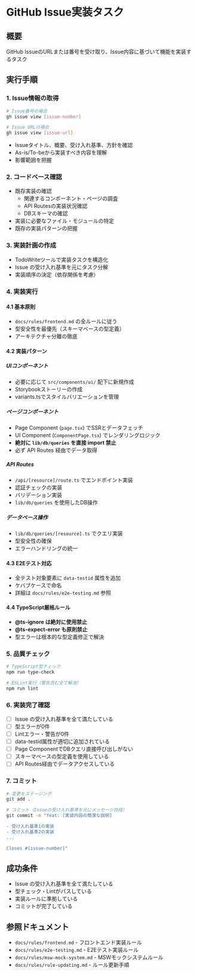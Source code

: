 # GitHub Issue実装タスク

## 概要
GitHub IssueのURLまたは番号を受け取り、Issue内容に基づいて機能を実装するタスク

## 実行手順

### 1. Issue情報の取得
```bash
# Issue番号の場合
gh issue view [issue-number]

# Issue URLの場合
gh issue view [issue-url]
```
- Issueタイトル、概要、受け入れ基準、方針を確認
- As-is/To-beから実装すべき内容を理解
- 影響範囲を把握

### 2. コードベース確認
- 既存実装の確認
  - 関連するコンポーネント・ページの調査
  - API Routesの実装状況確認
  - DBスキーマの確認
- 実装に必要なファイル・モジュールの特定
- 既存の実装パターンの把握

### 3. 実装計画の作成
- TodoWriteツールで実装タスクを構造化
- Issue の受け入れ基準を元にタスク分解
- 実装順序の決定（依存関係を考慮）

### 4. 実装実行
#### 4.1 基本原則
- `docs/rules/frontend.md` の全ルールに従う
- 型安全性を最優先（スキーマベースの型定義）
- アーキテクチャ分離の徹底

#### 4.2 実装パターン
##### UIコンポーネント
- 必要に応じて `src/components/ui/` 配下に新規作成
- Storybookストーリーの作成
- variants.tsでスタイルバリエーションを管理

##### ページコンポーネント
- Page Component (`page.tsx`) でSSRとデータフェッチ
- UI Component (`ComponentPage.tsx`) でレンダリングロジック
- **絶対に `lib/db/queries` を直接 import 禁止**
- 必ず API Routes 経由でデータ取得

##### API Routes
- `/api/[resource]/route.ts` でエンドポイント実装
- 認証チェックの実装
- バリデーション実装
- `lib/db/queries` を使用したDB操作

##### データベース操作
- `lib/db/queries/[resource].ts` でクエリ実装
- 型安全性の確保
- エラーハンドリングの統一

#### 4.3 E2Eテスト対応
- 全テスト対象要素に `data-testid` 属性を追加
- ケバブケースで命名
- 詳細は `docs/rules/e2e-testing.md` 参照

#### 4.4 TypeScript厳格ルール
- **@ts-ignore は絶対に使用禁止**
- **@ts-expect-error も原則禁止**
- 型エラーは根本的な型定義修正で解決

### 5. 品質チェック
```bash
# TypeScript型チェック
npm run type-check

# ESLint実行（警告含む全て解消）
npm run lint
```

### 6. 実装完了確認
- [ ] Issue の受け入れ基準を全て満たしている
- [ ] 型エラーが0件
- [ ] Lintエラー・警告が0件
- [ ] data-testid属性が適切に追加されている
- [ ] Page ComponentでDBクエリ直接呼び出しがない
- [ ] スキーマベースの型定義を使用している
- [ ] API Routes経由でデータアクセスしている

### 7. コミット
```bash
# 変更をステージング
git add .

# コミット（Issueの受け入れ基準を元にメッセージ作成）
git commit -m "feat: [実装内容の簡潔な説明]

- 受け入れ基準1の実装
- 受け入れ基準2の実装
...

Closes #[issue-number]"
```

## 成功条件
- Issue の受け入れ基準を全て満たしている
- 型チェック・Lintがパスしている
- 実装ルールに準拠している
- コミットが完了している

## 参照ドキュメント
- `docs/rules/frontend.md` - フロントエンド実装ルール
- `docs/rules/e2e-testing.md` - E2Eテスト実装ルール
- `docs/rules/msw-mock-system.md` - MSWモックシステムルール
- `docs/rules/rule-updating.md` - ルール更新手順
